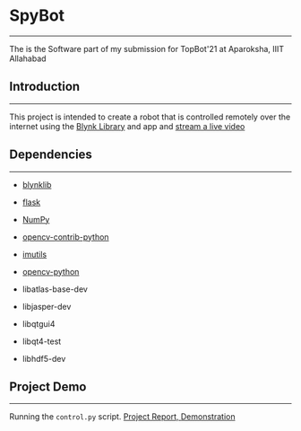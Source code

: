 # SpyBot
---
The is the Software part of my submission for TopBot'21 at Aparoksha, IIIT Allahabad

## Introduction
---
This project is intended to create a robot that is controlled remotely over the internet using the [Blynk Library](https://github.com/blynkkk/blynk-library) and app
and [stream a live video](https://github.com/EbenKouao/pi-camera-stream-flask)

## Dependencies
---
- [blynklib](https://pypi.org/project/blynklib/)
- [flask](https://pypi.org/project/Flask/)
- [NumPy](https://pypi.org/project/numpy/)
- [opencv-contrib-python](https://pypi.org/project/opencv-contrib-python/)
- [imutils](https://pypi.org/project/imutils/)
- [opencv-python](https://pypi.org/project/opencv-python/)

- libatlas-base-dev
- libjasper-dev
- libqtgui4 
- libqt4-test
- libhdf5-dev

## Project Demo
---
Running the `control.py` script.
[Project Report, ](https://drive.google.com/file/d/1ZDXRLLzFm_0xgGlmyj99mLBZO8jeV4Gk/view?usp=sharing)
[Demonstration](https://drive.google.com/file/d/14p7yhDLUatJf0sudLrYbs3ge1eWC6aun/view?usp=sharing)
